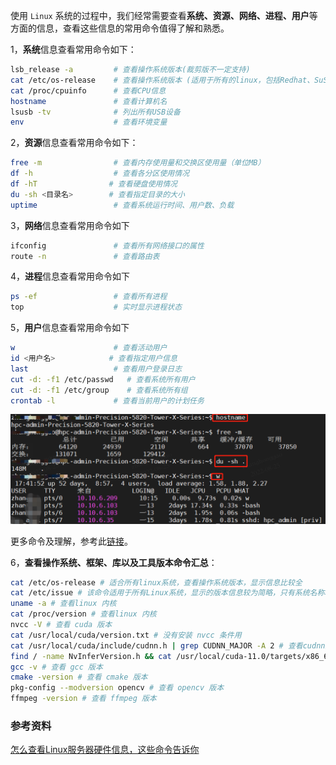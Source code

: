 使用 `Linux` 系统的过程中，我们经常需要查看**系统、资源、网络、进程、用户**等方面的信息，查看这些信息的常用命令值得了解和熟悉。

1，**系统**信息查看常用命令如下：

```bash
lsb_release -a         # 查看操作系统版本(裁剪版不一定支持) 
cat /etc/os-release    # 查看操作系统版本 (适用于所有的linux，包括Redhat、SuSE、Debian等发行版，但是在debian下要安装lsb)   
cat /proc/cpuinfo      # 查看CPU信息
hostname               # 查看计算机名
lsusb -tv              # 列出所有USB设备
env                    # 查看环境变量
```
2，**资源**信息查看常用命令如下：

```bash
free -m                # 查看内存使用量和交换区使用量（单位MB）
df -h                  # 查看各分区使用情况
df -hT                # 查看硬盘使用情况
du -sh <目录名>        # 查看指定目录的大小
uptime                 # 查看系统运行时间、用户数、负载
```
3，**网络**信息查看常用命令如下

```bash
ifconfig               # 查看所有网络接口的属性
route -n               # 查看路由表
```
4，**进程**信息查看常用命令如下

```bash
ps -ef                 # 查看所有进程
top                    # 实时显示进程状态
```
5，**用户**信息查看常用命令如下

```bash
w                      # 查看活动用户
id <用户名>            # 查看指定用户信息
last                   # 查看用户登录日志
cut -d: -f1 /etc/passwd   # 查看系统所有用户
cut -d: -f1 /etc/group    # 查看系统所有组
crontab -l             # 查看当前用户的计划任务
```
![image](images/b3e99fdb-ebac-467e-861f-5c034fc7881c.png)

更多命令及理解，参考此[链接](https://blog.csdn.net/bluishglc/article/details/41390589)。

6，**查看操作系统、框架、库以及工具版本命令汇总**：

```bash
cat /etc/os-release # 适合所有linux系统，查看操作系统版本，显示信息比较全
cat /etc/issue # 该命令适用于所有Linux系统，显示的版本信息较为简略，只有系统名称和对应版本号。
uname -a # 查看linux 内核
cat /proc/version # 查看linux 内核
nvcc -V # 查看 cuda 版本
cat /usr/local/cuda/version.txt # 没有安装 nvcc 条件用
cat /usr/local/cuda/include/cudnn.h | grep CUDNN_MAJOR -A 2 # 查看cudnn版本
find / -name NvInferVersion.h && cat /usr/local/cuda-11.0/targets/x86_64-linux/include/NvInferVersion.h | grep NV_TENSORRT # 查看cudnn版本通用
gcc -v # 查看 gcc 版本
cmake -version # 查看 cmake 版本
pkg-config --modversion opencv # 查看 opencv 版本
ffmpeg -version # 查看 ffmpeg 版本
```
### 参考资料
[怎么查看Linux服务器硬件信息，这些命令告诉你](https://zhuanlan.zhihu.com/p/144368206)